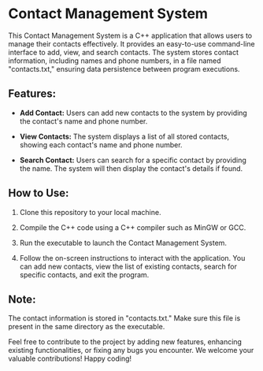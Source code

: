 # Contact Management System

This Contact Management System is a C++ application that allows users to manage their contacts effectively. It provides an easy-to-use command-line interface to add, view, and search contacts. The system stores contact information, including names and phone numbers, in a file named "contacts.txt," ensuring data persistence between program executions.

## Features:

- **Add Contact:** Users can add new contacts to the system by providing the contact's name and phone number.

- **View Contacts:** The system displays a list of all stored contacts, showing each contact's name and phone number.

- **Search Contact:** Users can search for a specific contact by providing the name. The system will then display the contact's details if found.

## How to Use:

1. Clone this repository to your local machine.

2. Compile the C++ code using a C++ compiler such as MinGW or GCC.

3. Run the executable to launch the Contact Management System.

4. Follow the on-screen instructions to interact with the application. You can add new contacts, view the list of existing contacts, search for specific contacts, and exit the program.

## Note:

The contact information is stored in "contacts.txt." Make sure this file is present in the same directory as the executable.

Feel free to contribute to the project by adding new features, enhancing existing functionalities, or fixing any bugs you encounter. We welcome your valuable contributions! Happy coding!
